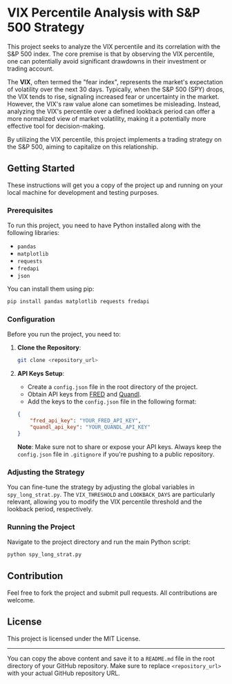 # VIX Percentile Analysis with S&P 500 Strategy

This project seeks to analyze the VIX percentile and its correlation with the S&P 500 index. The core premise is that by observing the VIX percentile, one can potentially avoid significant drawdowns in their investment or trading account.

The **VIX**, often termed the "fear index", represents the market's expectation of volatility over the next 30 days. Typically, when the S&P 500 (SPY) drops, the VIX tends to rise, signaling increased fear or uncertainty in the market. However, the VIX's raw value alone can sometimes be misleading. Instead, analyzing the VIX's percentile over a defined lookback period can offer a more normalized view of market volatility, making it a potentially more effective tool for decision-making.

By utilizing the VIX percentile, this project implements a trading strategy on the S&P 500, aiming to capitalize on this relationship.

## Getting Started

These instructions will get you a copy of the project up and running on your local machine for development and testing purposes.

### Prerequisites

To run this project, you need to have Python installed along with the following libraries:
- `pandas`
- `matplotlib`
- `requests`
- `fredapi`
- `json`

You can install them using pip:
```bash
pip install pandas matplotlib requests fredapi
```

### Configuration

Before you run the project, you need to:

1. **Clone the Repository**: 
   ```bash
   git clone <repository_url>
   ```
   
2. **API Keys Setup**:
   - Create a `config.json` file in the root directory of the project.
   - Obtain API keys from [FRED](https://fred.stlouisfed.org/) and [Quandl](https://www.quandl.com/).
   - Add the keys to the `config.json` file in the following format:
   ```json
   {
       "fred_api_key": "YOUR_FRED_API_KEY",
       "quandl_api_key": "YOUR_QUANDL_API_KEY"
   }
   ```
   **Note**: Make sure not to share or expose your API keys. Always keep the `config.json` file in `.gitignore` if you're pushing to a public repository.

### Adjusting the Strategy

You can fine-tune the strategy by adjusting the global variables in `spy_long_strat.py`. The `VIX_THRESHOLD` and `LOOKBACK_DAYS` are particularly relevant, allowing you to modify the VIX percentile threshold and the lookback period, respectively.

### Running the Project

Navigate to the project directory and run the main Python script:
```bash
python spy_long_strat.py
```

## Contribution

Feel free to fork the project and submit pull requests. All contributions are welcome.

## License

This project is licensed under the MIT License.

---

You can copy the above content and save it to a `README.md` file in the root directory of your GitHub repository. Make sure to replace `<repository_url>` with your actual GitHub repository URL.